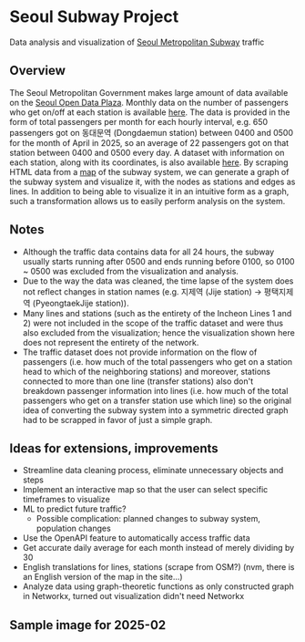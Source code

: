 # Seoul Subway Project

Data analysis and visualization of [Seoul Metropolitan Subway](https://en.wikipedia.org/wiki/Seoul_Metropolitan_Subway) traffic

## Overview

The Seoul Metropolitan Government makes large amount of data available on the [Seoul Open Data Plaza](https://data.seoul.go.kr/). Monthly data on the number of passengers who get on/off at each station is available [here](https://data.seoul.go.kr/dataList/OA-12252/S/1/datasetView.do). The data is provided in the form of total passengers per month for each hourly interval, e.g. 650 passengers got on 동대문역 (Dongdaemun station) between 0400 and 0500 for the month of April in 2025, so an average of 22 passengers got on that station between 0400 and 0500 every day. A dataset with information on each station, along with its coordinates, is also available [here](https://data.seoul.go.kr/dataList/OA-21232/S/1/datasetView.do). By scraping HTML data from a [map](http://www.seoulmetro.co.kr/kr/cyberStation.do) of the subway system, we can generate a graph of the subway system and visualize it, with the nodes as stations and edges as lines. In addition to being able to visualize it in an intuitive form as a graph, such a transformation allows us to easily perform analysis on the system.

## Notes
 - Although the traffic data contains data for all 24 hours, the subway usually starts running after 0500 and ends running before 0100, so 0100 ~ 0500 was excluded from the visualization and analysis.
 - Due to the way the data was cleaned, the time lapse of the system does not reflect changes in station names (e.g. 지제역 (Jije station) &#8594; 평택지제역 (PyeongtaekJije station)).
 - Many lines and stations (such as the entirety of the Incheon Lines 1 and 2) were not included in the scope of the traffic dataset and were thus also excluded from the visualization; hence the visualization shown here does not represent the entirety of the network.
 - The traffic dataset does not provide information on the flow of passengers (i.e. how much of the total passengers who get on a station head to which of the neighboring stations) and moreover, stations connected to more than one line (transfer stations) also don't breakdown passenger information into lines (i.e. how much of the total passengers who get on a transfer station use which line) so the original idea of converting the subway system into a symmetric directed graph had to be scrapped in favor of just a simple graph.

## Ideas for extensions, improvements
 - Streamline data cleaning process, eliminate unnecessary objects and steps
 - Implement an interactive map so that the user can select specific timeframes to visualize
 - ML to predict future traffic?
    - Possible complication: planned changes to subway system, population changes
 - Use the OpenAPI feature to automatically access traffic data
 - Get accurate daily average for each month instead of merely dividing by 30
 - English translations for lines, stations (scrape from OSM?) (nvm, there is an English version of the map in the site...)
 - Analyze data using graph-theoretic functions as only constructed graph in Networkx, turned out visualization didn't need Networkx

 ## Sample image for 2025-02